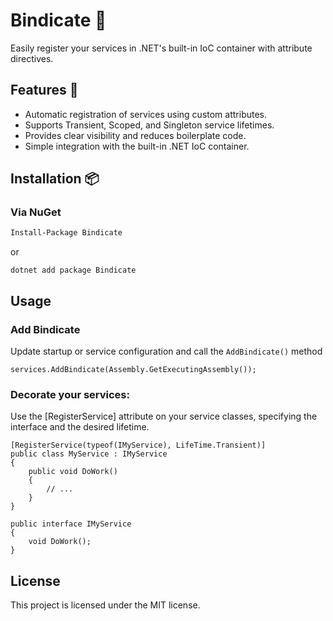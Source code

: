 # Bindicate 🧷

Easily register your services in .NET's built-in IoC container with attribute directives.

## Features 🌟

- Automatic registration of services using custom attributes.
- Supports Transient, Scoped, and Singleton service lifetimes.
- Provides clear visibility and reduces boilerplate code.
- Simple integration with the built-in .NET IoC container.

## Installation 📦

### Via NuGet

```bash
Install-Package Bindicate
```
or
```
dotnet add package Bindicate
```
## Usage

### Add Bindicate
Update startup or service configuration and call the `AddBindicate()` method
```
services.AddBindicate(Assembly.GetExecutingAssembly());
```
### Decorate your services:

Use the [RegisterService] attribute on your service classes, specifying the interface and the desired lifetime.

```
[RegisterService(typeof(IMyService), LifeTime.Transient)]
public class MyService : IMyService
{
    public void DoWork()
    {
        // ...
    }
}

public interface IMyService
{
    void DoWork();
}

```

## License

This project is licensed under the MIT license.
